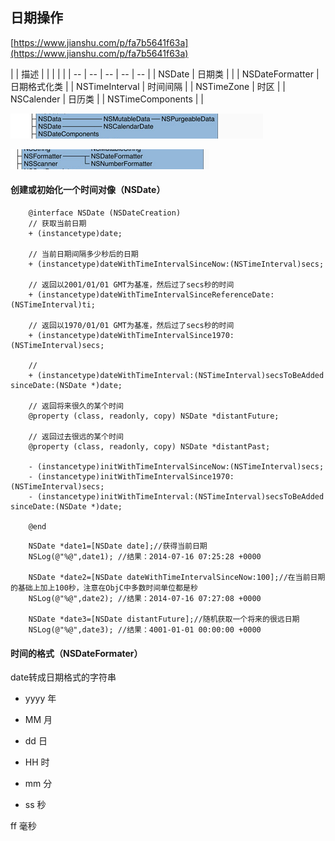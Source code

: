 ## 日期操作

[https://www.jianshu.com/p/fa7b5641f63a](https://www.jianshu.com/p/fa7b5641f63a)

| | 描述 | | | | |
| -- | -- | -- | -- | -- |
| NSDate | 日期类 | | 
| NSDateFormatter | 日期格式化类 |
| NSTimeInterval | 时间间隔 |
| NSTimeZone | 时区 |
| NSCalender | 日历类 | 
| NSTimeComponents |  |

![](/assets/API/NSDate详解1.png)

![](/assets/API/NSDate详解2.png)

#### 创建或初始化一个时间对像（NSDate）

```obj
    @interface NSDate (NSDateCreation)
    // 获取当前日期
    + (instancetype)date;
    
    // 当前日期间隔多少秒后的日期
    + (instancetype)dateWithTimeIntervalSinceNow:(NSTimeInterval)secs;
    
    // 返回以2001/01/01 GMT为基准，然后过了secs秒的时间
    + (instancetype)dateWithTimeIntervalSinceReferenceDate:(NSTimeInterval)ti;
    
    // 返回以1970/01/01 GMT为基准，然后过了secs秒的时间
    + (instancetype)dateWithTimeIntervalSince1970:(NSTimeInterval)secs;
    
    // 
    + (instancetype)dateWithTimeInterval:(NSTimeInterval)secsToBeAdded sinceDate:(NSDate *)date;
    
    // 返回将来很久的某个时间
    @property (class, readonly, copy) NSDate *distantFuture;
    
    // 返回过去很远的某个时间
    @property (class, readonly, copy) NSDate *distantPast;
    
    - (instancetype)initWithTimeIntervalSinceNow:(NSTimeInterval)secs;
    - (instancetype)initWithTimeIntervalSince1970:(NSTimeInterval)secs;
    - (instancetype)initWithTimeInterval:(NSTimeInterval)secsToBeAdded sinceDate:(NSDate *)date;
    
    @end
```

```obj
    NSDate *date1=[NSDate date];//获得当前日期
    NSLog(@"%@",date1); //结果：2014-07-16 07:25:28 +0000

    NSDate *date2=[NSDate dateWithTimeIntervalSinceNow:100];//在当前日期的基础上加上100秒，注意在ObjC中多数时间单位都是秒
    NSLog(@"%@",date2); //结果：2014-07-16 07:27:08 +0000
    
    NSDate *date3=[NSDate distantFuture];//随机获取一个将来的很远日期
    NSLog(@"%@",date3); //结果：4001-01-01 00:00:00 +0000  
```

#### 时间的格式（NSDateFormater）

date转成日期格式的字符串

* yyyy  年
* MM    月
* dd    日

* HH    时
* mm    分
* ss    秒

ff 毫秒






